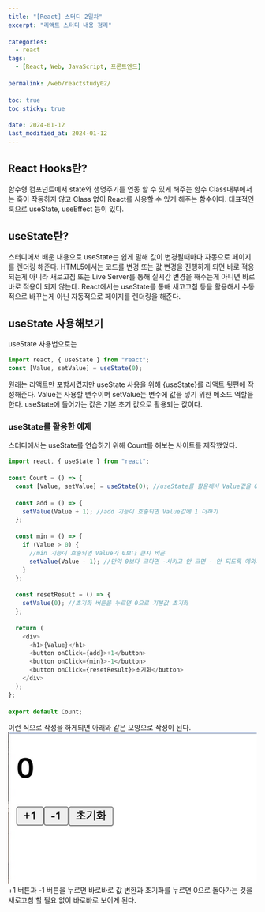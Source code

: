 ```yaml
---
title: "[React] 스터디 2일차"
excerpt: "리액트 스터디 내용 정리"

categories:
  - react
tags:
  - [React, Web, JavaScript, 프론트엔드]

permalink: /web/reactstudy02/

toc: true
toc_sticky: true

date: 2024-01-12
last_modified_at: 2024-01-12
---
```


## React Hooks란?

함수형 컴포넌트에서 state와 생명주기를 연동 할 수 있게 해주는 함수
Class내부에서는 훅이 작동하지 않고 Class 없이 React를 사용할 수 있게 해주는 함수이다.
대표적인 훅으로 useState, useEffect 등이 있다.

## useState란?

스터디에서 배운 내용으로 useState는 쉽게 말해 값이 변경될때마다 자동으로 페이지를 렌더링 해준다.
HTML5에서는 코드를 변경 또는 값 변경을 진행하게 되면 바로 적용되는게 아니라 새로고침 또는 Live Server를 통해 실시간 변경을 해주는게 아니면 바로바로 적용이 되지 않는데.
React에서는 useState를 통해 새고고침 등을 활용해서 수동적으로 바꾸는게 아닌 자동적으로 페이지를 렌더링을 해준다.

## useState 사용해보기

useState 사용법으로는

```js
import react, { useState } from "react";
const [Value, setValue] = useState(0);
```

원래는 리액트만 포함시켰지만 useState 사용을 위해 {useState}를 리액트 뒷편에 작성해준다.
Value는 사용할 변수이며 setValue는 변수에 값을 넣기 위한 메소드 역할을 한다. useState에 들어가는 값은 기본 초기 값으로 활용되는 값이다.

### useState를 활용한 예제

스터디에서는 useState를 연습하기 위해 Count를 해보는 사이트를 제작했었다.

```js
import react, { useState } from "react";

const Count = () => {
  const [Value, setValue] = useState(0); //useState를 활용해서 Value값을 0으로 초기화

  const add = () => {
    setValue(Value + 1); //add 기능이 호출되면 Value값에 1 더하기
  };

  const min = () => {
    if (Value > 0) {
      //min 기능이 호출되면 Value가 0보다 큰지 비굔
      setValue(Value - 1); //만약 0보다 크다면 -시키고 안 크면 - 안 되도록 예외처리
    }
  };

  const resetResult = () => {
    setValue(0); //초기화 버튼을 누르면 0으로 기본값 초기화
  };

  return (
    <div>
      <h1>{Value}</h1>
      <button onClick={add}>+1</button>
      <button onClick={min}>-1</button>
      <button onClick={resetResult}>초기화</button>
    </div>
  );
};

export default Count;
```

이런 식으로 작성을 하게되면 아래와 같은 모양으로 작성이 된다.
![ex_screenshot](/assets/images/StudyImg01.jpg)
+1 버튼과 -1 버튼을 누르면 바로바로 값 변환과 초기화를 누르면 0으로 돌아가는 것을 새로고침 할 필요 없이 바로바로 보이게 된다.
